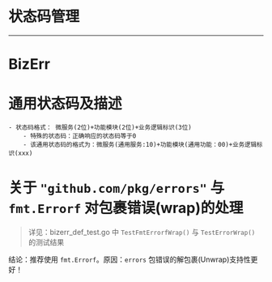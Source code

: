 # 状态码管理
---

# BizErr

# 通用状态码及描述
```
- 状态码格式： 微服务(2位)+功能模块(2位)+业务逻辑标识(3位)
    - 特殊的状态码：正确响应的状态码等于0
    - 该通用状态码的格式为：微服务(通用服务:10)+功能模块(通用功能：00)+业务逻辑标识(xxx)
```

# 关于 `"github.com/pkg/errors"` 与 `fmt.Errorf` 对包裹错误(wrap)的处理
> 详见：bizerr_def_test.go 中 `TestFmtErrorfWrap()` 与 `TestErrorWrap()` 的测试结果

结论：推荐使用 `fmt.Errorf`。原因：`errors` 包错误的解包裹(Unwrap)支持性更好！